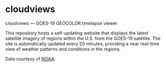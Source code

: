 # cloudviews
cloudviews — GOES-19 GEOCOLOR timelapse viewer

This repository hosts a self-updating website that displays the latest satellite imagery of regions within the U.S. from the GOES-19 satellite. The site is automatically updated every 20 minutes, providing a near real-time view of weather patterns and conditions in the regions.

Data courtesy of [NOAA](https://www.noaa.gov/).
